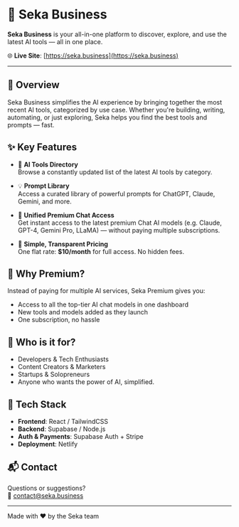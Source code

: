 # 🧠 Seka Business

**Seka Business** is your all-in-one platform to discover, explore, and use the latest AI tools — all in one place.

🌐 **Live Site**: [https://seka.business](https://seka.business)

---

## 🚀 Overview

Seka Business simplifies the AI experience by bringing together the most recent AI tools, categorized by use case. Whether you're building, writing, automating, or just exploring, Seka helps you find the best tools and prompts — fast.

## ✨ Key Features

- 🧰 **AI Tools Directory**  
  Browse a constantly updated list of the latest AI tools by category.

- 💡 **Prompt Library**  
  Access a curated library of powerful prompts for ChatGPT, Claude, Gemini, and more.

- 💬 **Unified Premium Chat Access**  
  Get instant access to the latest premium Chat AI models (e.g. Claude, GPT-4, Gemini Pro, LLaMA) — without paying multiple subscriptions.

- 🧾 **Simple, Transparent Pricing**  
  One flat rate: **$10/month** for full access. No hidden fees.

## 💎 Why Premium?

Instead of paying for multiple AI services, Seka Premium gives you:
- Access to all the top-tier AI chat models in one dashboard
- New tools and models added as they launch
- One subscription, no hassle

## 👤 Who is it for?

- Developers & Tech Enthusiasts  
- Content Creators & Marketers  
- Startups & Solopreneurs  
- Anyone who wants the power of AI, simplified.

## 🔧 Tech Stack 
- **Frontend**: React / TailwindCSS  
- **Backend**: Supabase / Node.js  
- **Auth & Payments**: Supabase Auth + Stripe  
- **Deployment**: Netlify  

## 📬 Contact

Questions or suggestions?  
📧 [contact@seka.business](mailto:contact@seka.business)

---

Made with ❤️ by the Seka team
